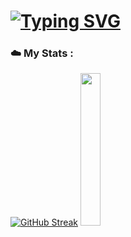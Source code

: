 # [![Typing SVG](https://readme-typing-svg.herokuapp.com?color=ffffff&lines=Hi+,+friend!+🦾)](https://git.io/typing-svg) 


### ☁️ My Stats :

[![GitHub Streak](https://streak-stats.demolab.com?user=LASKAV&theme=github-dark-blue&date_format=M%20j%5B%2C%20Y%5D&mode=weekly)](https://git.io/streak-stats) <img src="https://media.giphy.com/media/WUlplcMpOCEmTGBtBW/giphy.gif" width="25%"/>
